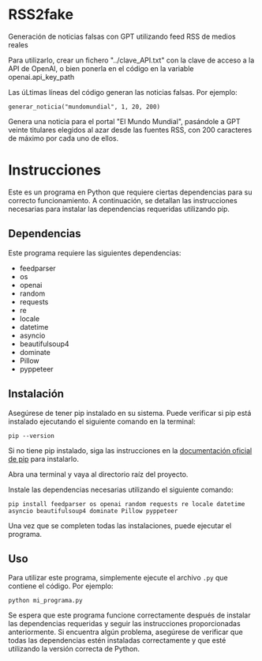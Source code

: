 # RSS2fake
Generación de noticias falsas con GPT utilizando feed RSS de medios reales

Para utilizarlo, crear un fichero "../clave_API.txt" con la clave de acceso a la API de OpenAI, o bien ponerla en el código en la variable openai.api_key_path

Las úLtimas líneas del código generan las noticias falsas. Por ejemplo:

```
generar_noticia("mundomundial", 1, 20, 200)
```

Genera una noticia para el portal "El Mundo Mundial", pasándole a GPT veinte titulares elegidos al azar desde las fuentes RSS, con 200 caracteres de máximo por cada uno de ellos.

# Instrucciones

Este es un programa en Python que requiere ciertas dependencias para su correcto funcionamiento. A continuación, se detallan las instrucciones necesarias para instalar las dependencias requeridas utilizando pip.

## Dependencias

Este programa requiere las siguientes dependencias:

* feedparser
* os
* openai
* random
* requests
* re
* locale
* datetime
* asyncio
* beautifulsoup4
* dominate
* Pillow
* pyppeteer

## Instalación

Asegúrese de tener pip instalado en su sistema. Puede verificar si pip está instalado ejecutando el siguiente comando en la terminal:

```
pip --version
```

Si no tiene pip instalado, siga las instrucciones en la [documentación oficial de pip](https://pip.pypa.io/en/stable/installation/) para instalarlo.

Abra una terminal y vaya al directorio raíz del proyecto.

Instale las dependencias necesarias utilizando el siguiente comando:


```
pip install feedparser os openai random requests re locale datetime asyncio beautifulsoup4 dominate Pillow pyppeteer
```

Una vez que se completen todas las instalaciones, puede ejecutar el programa.

## Uso

Para utilizar este programa, simplemente ejecute el archivo `.py` que contiene el código. Por ejemplo:

```
python mi_programa.py
```

Se espera que este programa funcione correctamente después de instalar las dependencias requeridas y seguir las instrucciones proporcionadas anteriormente. Si encuentra algún problema, asegúrese de verificar que todas las dependencias estén instaladas correctamente y que esté utilizando la versión correcta de Python.
